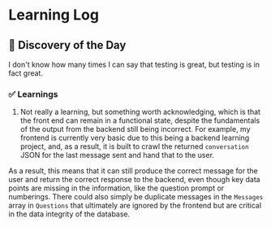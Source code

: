 # Learning Log

## 🤔 Discovery of the Day
I don't know how many times I can say that testing is great, but testing is in fact great. 

### ✅ Learnings
1. Not really a learning, but something worth acknowledging, which is that the front end can remain in a functional state, despite the fundamentals of the output from the backend still being incorrect. For example, my frontend is currently very basic due to this being a backend learning project, and, as a result, it is built to crawl the returned `conversation` JSON for the last message sent and hand that to the user. 

As a result, this means that it can still produce the correct message for the user and return the correct response to the backend, even though key data points are missing in the information, like the question prompt or numberings. There could also simply be duplicate messages in the `Messages` array in `Questions` that ultimately are ignored by the frontend but are critical in the data integrity of the database. 

